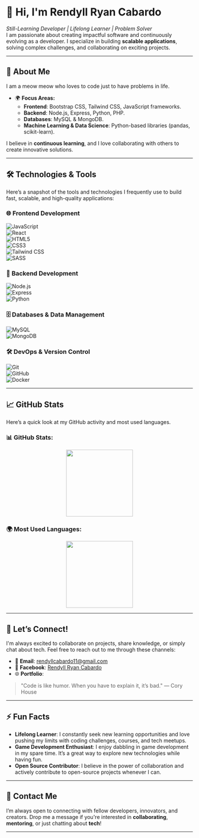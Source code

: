 # 👋 Hi, I'm **Rendyll Ryan Cabardo**  
*Still-Learning Developer | Lifelong Learner | Problem Solver*  
I am passionate about creating impactful software and continuously evolving as a developer. I specialize in building **scalable applications**, solving complex challenges, and collaborating on exciting projects.

---

## 🚀 About Me  
I am a meow meow who loves to code just to have problems in life.

- 🌍 **Focus Areas:**
  - **Frontend**: Bootstrap CSS, Tailwind CSS, JavaScript frameworks.
  - **Backend**: Node.js, Express, Python, PHP.
  - **Databases**: MySQL & MongoDB.
  - **Machine Learning & Data Science**: Python-based libraries (pandas, scikit-learn).

I believe in **continuous learning**, and I love collaborating with others to create innovative solutions.

---

## 🛠️ Technologies & Tools  
Here’s a snapshot of the tools and technologies I frequently use to build fast, scalable, and high-quality applications:

### 🌐 **Frontend Development**  
![JavaScript](https://img.shields.io/badge/JavaScript-ES6-F7DF1E?style=flat&logo=javascript&logoColor=black)  
![React](https://img.shields.io/badge/React-React-61DAFB?style=flat&logo=react&logoColor=white)  
![HTML5](https://img.shields.io/badge/HTML5-E34F26?style=flat&logo=html5&logoColor=white)  
![CSS3](https://img.shields.io/badge/CSS3-1572B6?style=flat&logo=css3&logoColor=white)  
![Tailwind CSS](https://img.shields.io/badge/Tailwind%20CSS-06B6D4?style=flat&logo=tailwind-css&logoColor=white)  
![SASS](https://img.shields.io/badge/SASS-CC6699?style=flat&logo=sass&logoColor=white)

### 🔧 **Backend Development**  
![Node.js](https://img.shields.io/badge/Node.js-8CC84B?style=flat&logo=node.js&logoColor=white)  
![Express](https://img.shields.io/badge/Express-000000?style=flat&logo=express&logoColor=white)  
![Python](https://img.shields.io/badge/Python-3776AB?style=flat&logo=python&logoColor=white)  

### 🗄️ **Databases & Data Management**  
![MySQL](https://img.shields.io/badge/MySQL-4479A1?style=flat&logo=mysql&logoColor=white)  
![MongoDB](https://img.shields.io/badge/MongoDB-47A248?style=flat&logo=mongodb&logoColor=white)  

### 🛠️ **DevOps & Version Control**  
![Git](https://img.shields.io/badge/Git-F05032?style=flat&logo=git&logoColor=white)  
![GitHub](https://img.shields.io/badge/GitHub-181717?style=flat&logo=github&logoColor=white)  
![Docker](https://img.shields.io/badge/Docker-2496ED?style=flat&logo=docker&logoColor=white)

---

## 📈 GitHub Stats  
Here’s a quick look at my GitHub activity and most used languages.

### 📊 **GitHub Stats:**

<div align="center">
  <img height="180" src="https://github-readme-stats.vercel.app/api?username=rrndxx&show_icons=true&theme=gruvbox&hide_title=true&count_private=true&include_all_commits=true&hide=prs" />
</div>

### 🌍 **Most Used Languages:**

<div align="center">
  <img height="180" src="https://github-readme-stats.vercel.app/api/top-langs/?username=rrndxx&layout=compact&theme=gruvbox&hide_title=true&count_private=true" />
</div>

---

## 🤝 Let’s Connect!  
I'm always excited to collaborate on projects, share knowledge, or simply chat about tech. Feel free to reach out to me through these channels:

- 📧 **Email**: [rendyllcabardo11@gmail.com](mailto:rendyllcabardo11@gmail.com)  
- 🔗 **Facebook**: [Rendyll Ryan Cabardo](https://web.facebook.com/rendyllryan.cabardo?_rdc=1&_rdr#)  
- 🌐 **Portfolio**: 

> "Code is like humor. When you have to explain it, it’s bad." — Cory House

---

## ⚡ Fun Facts  
- **Lifelong Learner**: I constantly seek new learning opportunities and love pushing my limits with coding challenges, courses, and tech meetups.
- **Game Development Enthusiast**: I enjoy dabbling in game development in my spare time. It’s a great way to explore new technologies while having fun.
- **Open Source Contributor**: I believe in the power of collaboration and actively contribute to open-source projects whenever I can.

---

## 📧 Contact Me  
I’m always open to connecting with fellow developers, innovators, and creators. Drop me a message if you're interested in **collaborating**, **mentoring**, or just chatting about **tech**!

---

